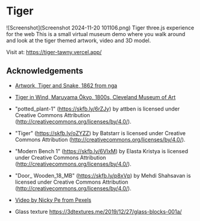 # Tiger
![Screenshot](Screenshot 2024-11-20 101106.png)
Tiger three.js experience for the web
This is a small virtual museum demo where you walk around and look at the tiger themed artwork, video and 3D model.

Visit at: https://tiger-tawny.vercel.app/


## Acknowledgements

 - [Artwork, Tiger and Snake, 1862 from nga](https://www.nga.gov/collection/art-object-page.195132.html)

- [Tiger in Wind, Maruyama Ōkyo, 1800s, Cleveland Museum of Art](https://www.clevelandart.org/art/1971.232)

- "potted_plant-1" (https://skfb.ly/6rZJy) by attben is licensed under Creative Commons Attribution (http://creativecommons.org/licenses/by/4.0/).

- "Tiger" (https://skfb.ly/oZYZZ) by Batstarr is licensed under Creative Commons Attribution (http://creativecommons.org/licenses/by/4.0/).

- "Modern Bench 1" (https://skfb.ly/6VIxM) by Elasta Kristya is licensed under Creative Commons Attribution (http://creativecommons.org/licenses/by/4.0/).

- "Door_ Wooden_18_MB" (https://skfb.ly/p8xVp) by Mehdi Shahsavan is licensed under Creative Commons Attribution (http://creativecommons.org/licenses/by/4.0/).

- [Video by Nicky Pe from Pexels](https://www.pexels.com/video/a-tiger-walking-inside-a-cage-7246228/)

- Glass texture https://3dtextures.me/2019/12/27/glass-blocks-001a/

